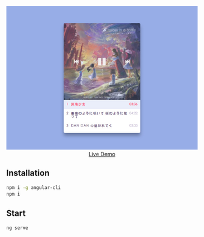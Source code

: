 <p align="center">
  <a href="http://music-player.raincal.top">
    <img src="./009-music-player.jpg"/>
    <br />
    Live Demo
  </a>
</p>

## Installation
```bash
npm i -g angular-cli
npm i
```

## Start
```bash
ng serve
```
